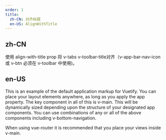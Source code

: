 ```yaml
---
order: 1
title:
  zh-CN: 对齐标题
  en-US: AlignWithTitle
---
```


## zh-CN

使用 align-with-title prop 将 v-tabs v-toolbar-title对齐（v-app-bar-nav-icon 或 v-btn 必须在 v-toolbar 中使用)。

## en-US

This is an example of the default application markup for Vuetify. You can place your layout elements anywhere, as long as you apply the app property. The key component in all of this is v-main. This will be dynamically sized depending upon the structure of your designated app components. You can use combinations of any or all of the above components including v-bottom-navigation.

When using vue-router it is recommended that you place your views inside v-main.
